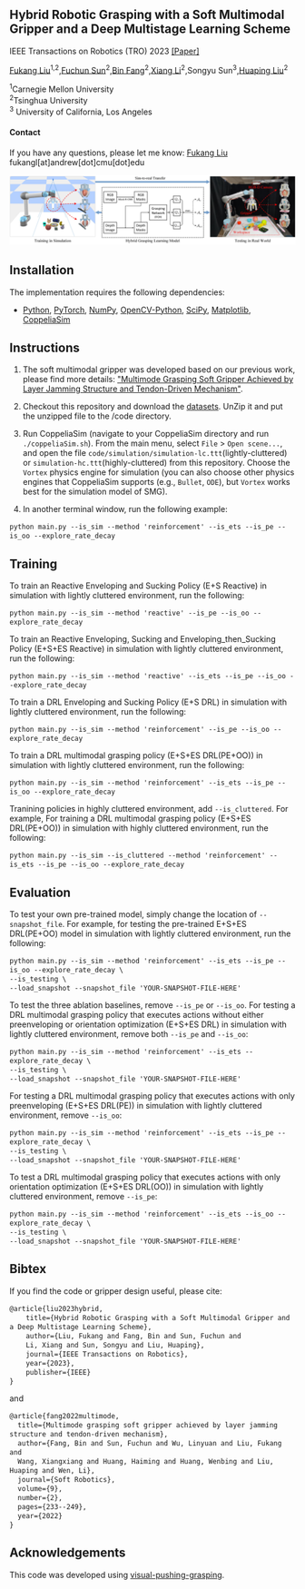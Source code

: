 ## Hybrid Robotic Grasping with a Soft Multimodal Gripper and a Deep Multistage Learning Scheme

IEEE Transactions on Robotics (TRO) 2023 [[Paper]](https://ieeexplore.ieee.org/abstract/document/10037764)

[Fukang Liu](https://fukangl.github.io/)<sup>1,2</sup>,[Fuchun Sun](https://scholar.google.com/citations?user=DbviELoAAAAJ&hl=en)<sup>2</sup>,[Bin Fang](https://scholar.google.com/citations?user=5G47IcIAAAAJ&hl=en)<sup>2</sup>,[Xiang Li](https://scholar.google.com/citations?user=6EIX-JQAAAAJ&hl=en)<sup>2</sup>,Songyu Sun<sup>3</sup>,[Huaping Liu](https://scholar.google.com/citations?user=HXnkIkwAAAAJ&hl=en)<sup>2</sup><br/>

<sup>1</sup>Carnegie Mellon University </br> 
<sup>2</sup>Tsinghua University </br>
<sup>3</sup> University of California, Los Angeles </br> 

#### Contact
If you have any questions, please let me know: [Fukang Liu](https://fukangl.github.io/) fukangl[at]andrew[dot]cmu[dot]edu


<img src="images/SMG.jpg" width="1000">


## Installation

The implementation requires the following dependencies:

* [Python](https://www.python.org/), [PyTorch](https://pytorch.org/), [NumPy](https://numpy.org/), [OpenCV-Python](https://docs.opencv.org/4.x/d6/d00/tutorial_py_root.html), [SciPy](https://scipy.org/), [Matplotlib](https://matplotlib.org/), [CoppeliaSim](https://www.coppeliarobotics.com/)</br> 


## Instructions

1. The soft multimodal gripper was developed based on our previous work, please find more details: ["Multimode Grasping Soft Gripper Achieved by Layer Jamming Structure and Tendon-Driven Mechanism"](https://www.liebertpub.com/doi/10.1089/soro.2020.0065).

1. Checkout this repository and download the [datasets](https://github.com/fukangl/SMG-multimodal-grasping/blob/main/datasets-objects.zip). UnZip it and put the unzipped file to the /code directory.

1. Run CoppeliaSim (navigate to your CoppeliaSim directory and run `./coppeliaSim.sh`). From the main menu, select `File` > `Open scene...`, and open the file `code/simulation/simulation-lc.ttt`(lightly-cluttered) or `simulation-hc.ttt`(highly-cluttered) from this repository. Choose the `Vortex` physics engine for simulation (you can also choose other physics engines that CoppeliaSim supports (e.g., `Bullet`, `ODE`), but `Vortex` works best for the simulation model of SMG).

1. In another terminal window, run the following example:

```shell
python main.py --is_sim --method 'reinforcement' --is_ets --is_pe --is_oo --explore_rate_decay
```


## Training

To train an Reactive Enveloping and Sucking Policy (E+S Reactive) in simulation with lightly cluttered environment, run the following:

```shell
python main.py --is_sim --method 'reactive' --is_pe --is_oo --explore_rate_decay
```


To train an Reactive Enveloping, Sucking and Enveloping_then_Sucking Policy (E+S+ES Reactive) in simulation with lightly cluttered environment, run the following:

```shell
python main.py --is_sim --method 'reactive' --is_ets --is_pe --is_oo --explore_rate_decay
```


To train a DRL Enveloping and Sucking Policy (E+S DRL) in simulation with lightly cluttered environment, run the following:

```shell
python main.py --is_sim --method 'reinforcement' --is_pe --is_oo --explore_rate_decay
```


To train a DRL multimodal grasping policy (E+S+ES DRL(PE+OO)) in simulation with lightly cluttered environment, run the following:

```shell
python main.py --is_sim --method 'reinforcement' --is_ets --is_pe --is_oo --explore_rate_decay
```

Tranining policies in highly cluttered environment, add `--is_cluttered`. For example, For training a DRL multimodal grasping policy (E+S+ES DRL(PE+OO)) in simulation with highly cluttered environment, run the following:

```shell
python main.py --is_sim --is_cluttered --method 'reinforcement' --is_ets --is_pe --is_oo --explore_rate_decay
```



## Evaluation

To test your own pre-trained model, simply change the location of `--snapshot_file`. For example, for testing the pre-trained E+S+ES DRL(PE+OO) model in simulation with lightly cluttered environment, run the following:

```shell
python main.py --is_sim --method 'reinforcement' --is_ets --is_pe --is_oo --explore_rate_decay \
--is_testing \
--load_snapshot --snapshot_file 'YOUR-SNAPSHOT-FILE-HERE'
```

To test the three ablation baselines, remove `--is_pe` or `--is_oo`.
For testing a DRL multimodal grasping policy that executes actions without either preenveloping or orientation optimization (E+S+ES DRL) in simulation with lightly cluttered environment, remove both `--is_pe` and `--is_oo`:

```shell
python main.py --is_sim --method 'reinforcement' --is_ets --explore_rate_decay \
--is_testing \
--load_snapshot --snapshot_file 'YOUR-SNAPSHOT-FILE-HERE'
```


For testing a DRL multimodal grasping policy that executes actions with only preenveloping (E+S+ES DRL(PE)) in simulation with lightly cluttered environment, remove `--is_oo`:

```shell
python main.py --is_sim --method 'reinforcement' --is_ets --is_pe --explore_rate_decay \
--is_testing \
--load_snapshot --snapshot_file 'YOUR-SNAPSHOT-FILE-HERE'
```


To test a DRL multimodal grasping policy that executes actions with only orientation optimization (E+S+ES DRL(OO)) in simulation with lightly cluttered environment, remove `--is_pe`:

```shell
python main.py --is_sim --method 'reinforcement' --is_ets --is_oo --explore_rate_decay \
--is_testing \
--load_snapshot --snapshot_file 'YOUR-SNAPSHOT-FILE-HERE'
```


## Bibtex
If you find the code or gripper design useful, please cite:

```
@article{liu2023hybrid,
    title={Hybrid Robotic Grasping with a Soft Multimodal Gripper and a Deep Multistage Learning Scheme},
    author={Liu, Fukang and Fang, Bin and Sun, Fuchun and 
    Li, Xiang and Sun, Songyu and Liu, Huaping},
    journal={IEEE Transactions on Robotics},
    year={2023},
    publisher={IEEE}
}
```

and

```
@article{fang2022multimode,
  title={Multimode grasping soft gripper achieved by layer jamming structure and tendon-driven mechanism},
  author={Fang, Bin and Sun, Fuchun and Wu, Linyuan and Liu, Fukang and 
  Wang, Xiangxiang and Huang, Haiming and Huang, Wenbing and Liu, Huaping and Wen, Li},
  journal={Soft Robotics},
  volume={9},
  number={2},
  pages={233--249},
  year={2022}
}
```


## Acknowledgements
This code was developed using [visual-pushing-grasping](https://github.com/andyzeng/visual-pushing-grasping).
